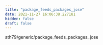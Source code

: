 ```yaml
---
title: "package_feeds_packages_jose"
date: 2021-11-27 16:06:38.227181
hidden: false
draft: false
---
```


ath79/generic/package_feeds_packages_jose

